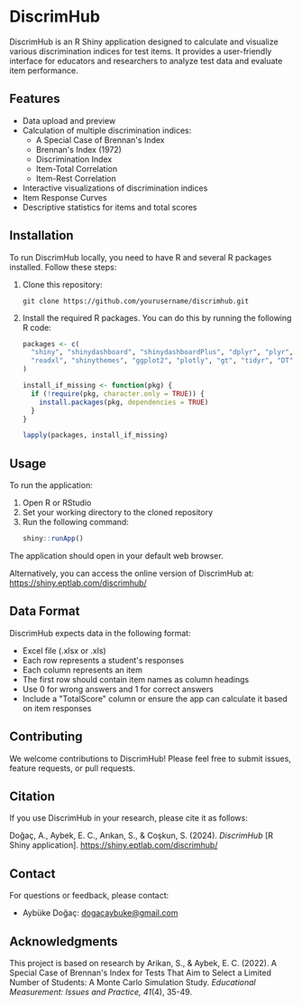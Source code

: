 # DiscrimHub

DiscrimHub is an R Shiny application designed to calculate and visualize various discrimination indices for test items. It provides a user-friendly interface for educators and researchers to analyze test data and evaluate item performance.

## Features

- Data upload and preview
- Calculation of multiple discrimination indices:
  - A Special Case of Brennan's Index
  - Brennan's Index (1972)
  - Discrimination Index
  - Item-Total Correlation
  - Item-Rest Correlation
- Interactive visualizations of discrimination indices
- Item Response Curves
- Descriptive statistics for items and total scores

## Installation

To run DiscrimHub locally, you need to have R and several R packages installed. Follow these steps:

1. Clone this repository:
   ```
   git clone https://github.com/yourusername/discrimhub.git
   ```

2. Install the required R packages. You can do this by running the following R code:

   ```R
   packages <- c(
     "shiny", "shinydashboard", "shinydashboardPlus", "dplyr", "plyr",
     "readxl", "shinythemes", "ggplot2", "plotly", "gt", "tidyr", "DT", "writexl"
   )

   install_if_missing <- function(pkg) {
     if (!require(pkg, character.only = TRUE)) {
       install.packages(pkg, dependencies = TRUE)
     }
   }

   lapply(packages, install_if_missing)
   ```

## Usage

To run the application:

1. Open R or RStudio
2. Set your working directory to the cloned repository
3. Run the following command:
   ```R
   shiny::runApp()
   ```

The application should open in your default web browser.

Alternatively, you can access the online version of DiscrimHub at: https://shiny.eptlab.com/discrimhub/

## Data Format

DiscrimHub expects data in the following format:

- Excel file (.xlsx or .xls)
- Each row represents a student's responses
- Each column represents an item
- The first row should contain item names as column headings
- Use 0 for wrong answers and 1 for correct answers
- Include a "TotalScore" column or ensure the app can calculate it based on item responses

## Contributing

We welcome contributions to DiscrimHub! Please feel free to submit issues, feature requests, or pull requests.

## Citation

If you use DiscrimHub in your research, please cite it as follows:

Doğaç, A., Aybek, E. C., Arıkan, S., & Coşkun, S. (2024). *DiscrimHub* [R Shiny application]. https://shiny.eptlab.com/discrimhub/

## Contact

For questions or feedback, please contact:
- Aybüke Doğaç: [dogacaybuke@gmail.com](mailto:dogacaybuke@gmail.com)

## Acknowledgments

This project is based on research by Arikan, S., & Aybek, E. C. (2022). A Special Case of Brennan's Index for Tests That Aim to Select a Limited Number of Students: A Monte Carlo Simulation Study. *Educational Measurement: Issues and Practice, 41*(4), 35-49.
